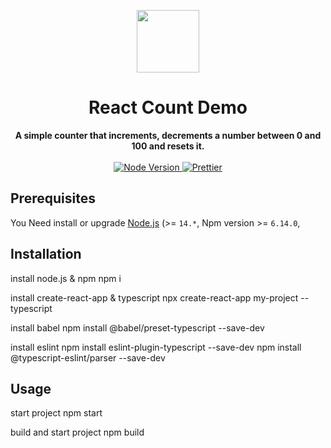 
<p align="center">
  <a href="https://arya.lovejade.cn/" target="_blank">
    <img width="100"src="https://raw.githubusercontent.com/nicejade/arya-jarvis/master/assets/images/logo.png">
  </a>
</p>

<h1 align="center">React Count Demo</h1>

<div align="center">
  <strong>
    A simple counter that increments, decrements a number between 0 and 100 and resets it.
  </strong>
</div>

<br>

<div align="center">
  <a href="https://nodejs.org/en/">
    <img src="https://img.shields.io/badge/node-%3E%3D%208.0.0-green.svg" alt="Node Version">
  </a>
  <a href="https://nicelinks.site/post/5c16083e819ae45de1453caa">
    <img src="https://img.shields.io/badge/code_style-prettier-ff69b4.svg?style=flat" alt="Prettier">
  </a>
</div>

## Prerequisites

You Need install or upgrade [Node.js](https://nodejs.org/en/) (>= `14.*`, Npm version >= `6.14.0`, 

## Installation

install node.js & npm 
npm i

install create-react-app & typescript
npx create-react-app my-project --typescript

install babel
npm install @babel/preset-typescript  --save-dev

install eslint
npm install eslint-plugin-typescript --save-dev
npm install @typescript-eslint/parser --save-dev

## Usage

start project
npm start

build and start project
npm build